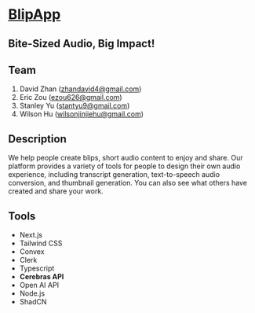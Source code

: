 # [BlipApp](https://blipapp.vercel.app)
## Bite-Sized Audio, Big Impact!

## Team
1. David Zhan (zhandavid4@gmail.com)
2. Eric Zou (ezou626@gmail.com)
3. Stanley Yu (stantyu9@gmail.com)
4. Wilson Hu (wilsonjinjiehu@gmail.com)

## Description
We help people create blips, short audio content to enjoy and share. Our platform provides a variety of tools for people to design their own audio experience, including transcript generation, text-to-speech audio conversion, and thumbnail generation. You can also see what others have created and share your work.

## Tools
- Next.js
- Tailwind CSS
- Convex
- Clerk
- Typescript
- **Cerebras API**
- Open AI API
- Node.js
- ShadCN
